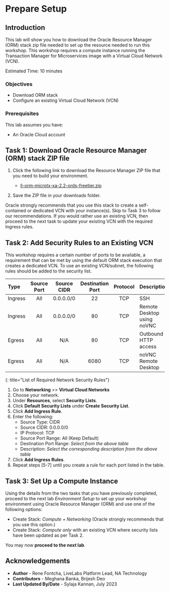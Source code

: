 # Prepare Setup

## Introduction
This lab will show you how to download the Oracle Resource Manager (ORM) stack zip file needed to set up the resource needed to run this workshop. This workshop requires a compute instance running the Transaction Manager for Microservices image with a Virtual Cloud Network (VCN).

Estimated Time: 10 minutes

### Objectives
-   Download ORM stack
-   Configure an existing Virtual Cloud Network (VCN)

### Prerequisites

This lab assumes you have:

- An Oracle Cloud account

## Task 1: Download Oracle Resource Manager (ORM) stack ZIP file
1.  Click the following link to download the Resource Manager ZIP file that you need to build your environment.

    - [ll-orm-microtx-xa-2.2-ords-freetier.zip](https://c4u04.objectstorage.us-ashburn-1.oci.customer-oci.com/p/EcTjWk2IuZPZeNnD_fYMcgUhdNDIDA6rt9gaFj_WZMiL7VvxPBNMY60837hu5hga/n/c4u04/b/livelabsfiles/o/data-management-library-files/ll-orm-microtx-xa-3.0-ords-freetier.zip)

2. Save the ZIP file in your downloads folder.

Oracle strongly recommends that you use this stack to create a self-contained or dedicated VCN with your instance(s). Skip to Task 3 to follow our recommendations. If you would rather use an existing VCN, then proceed to the next task to update your existing VCN with the required Ingress rules.

## Task 2: Add Security Rules to an Existing VCN

This workshop requires a certain number of ports to be available, a requirement that can be met by using the default ORM stack execution that creates a dedicated VCN. To use an existing VCN/subnet, the following rules should be added to the security list.

| Type    | Source Port | Source CIDR | Destination Port | Protocol | Description                |
| :------ | :---------: | :---------: | :--------------: | :------: | :------------------------- |
| Ingress |     All     |  0.0.0.0/0  |        22        |   TCP    | SSH                        |
| Ingress |     All     |  0.0.0.0/0  |        80        |   TCP    | Remote Desktop using noVNC |
| Egress  |     All     |     N/A     |        80        |   TCP    | Outbound HTTP access       |
| Egress  |     All     |     N/A     |       6080       |   TCP    | noVNC Remote Desktop       |
{: title="List of Required Network Security Rules"}

<!-- **Notes**: This next table is for reference and should be adapted for the workshop. If optional rules are needed as shown in the example below, then uncomment it and add those optional rules. The first entry is just for illustration and may not fit your workshop -->

<!--
| Type    | Source Port | Source CIDR | Destination Port | Protocol | Description                    |
| :------ | :---------: | :---------: | :--------------: | :------: | :----------------------------- |
| Ingress |     All     |  0.0.0.0/0  |       443        |   TCP    | e.g. Remote access for web app |
{: title="List of Optional Network Security Rules"}
-->

1. Go to **Networking** >> **Virtual Cloud Networks**
2. Choose your network.
3. Under **Resources**, select **Security Lists**.
4. Click **Default Security Lists** under **Create Security List**.
5. Click **Add Ingress Rule**.
6. Enter the following:
    - Source Type: CIDR
    - Source CIDR: 0.0.0.0/0
    - IP Protocol: TCP
    - Source Port Range: All (Keep Default)
    - Destination Port Range: *Select from the above table*
    - Description: *Select the corresponding description from the above table*
7. Click **Add Ingress Rules**.
8. Repeat steps [5-7] until you create a rule for each port listed in the table.

## Task 3: Set Up a Compute Instance
Using the details from the two tasks that you have previously completed, proceed to the next lab *Environment Setup* to set up your workshop environment using Oracle Resource Manager (ORM) and use one of the following options:

-  Create Stack:  *Compute + Networking* (Oracle strongly recommends that you use this option.)
-  Create Stack:  *Compute only* with an existing VCN where security lists have been updated as per Task 2.

You may now **proceed to the next lab**.

## Acknowledgements
* **Author** - Rene Fontcha, LiveLabs Platform Lead, NA Technology
* **Contributors** - Meghana Banka, Brijesh Deo
* **Last Updated By/Date** - Sylaja Kannan, July 2023
